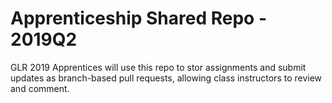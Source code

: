 # Apprenticeship Shared Repo - 2019Q2
GLR 2019 Apprentices will use this repo to stor assignments and submit updates as branch-based pull requests, allowing class instructors to review and comment.
